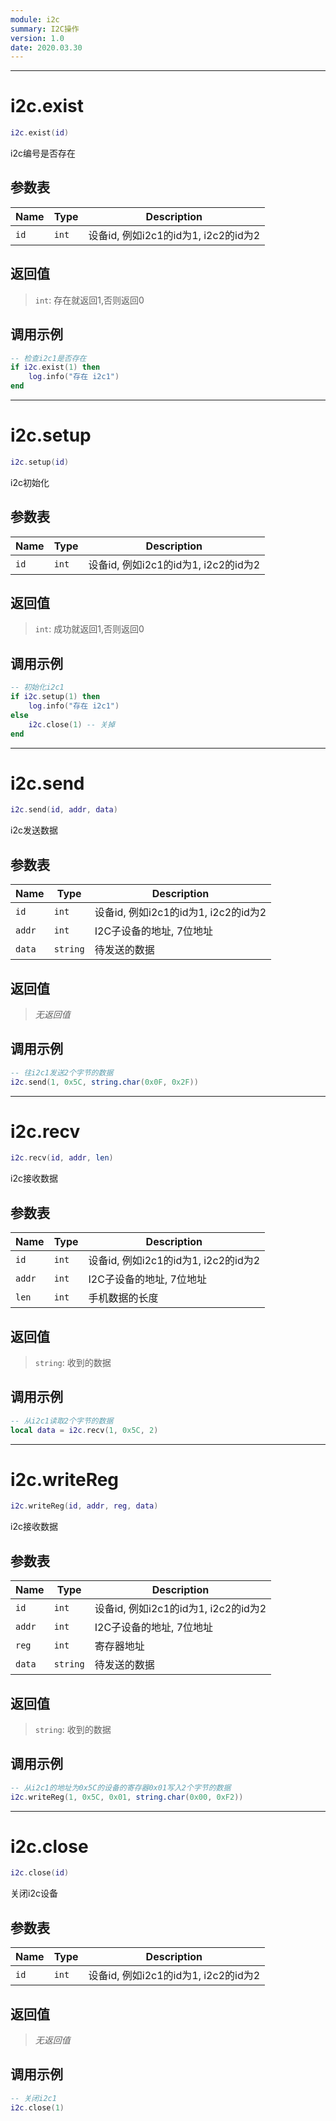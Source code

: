 ```yaml
---
module: i2c
summary: I2C操作
version: 1.0
date: 2020.03.30
---
```


--------------------------------------------------
# i2c.exist

```lua
i2c.exist(id)
```

i2c编号是否存在

## 参数表

Name | Type | Description
-----|------|--------------
`id`|`int`| 设备id, 例如i2c1的id为1, i2c2的id为2

## 返回值

> `int`: 存在就返回1,否则返回0

## 调用示例

```lua
-- 检查i2c1是否存在
if i2c.exist(1) then
    log.info("存在 i2c1")
end
```


--------------------------------------------------
# i2c.setup

```lua
i2c.setup(id)
```

i2c初始化

## 参数表

Name | Type | Description
-----|------|--------------
`id`|`int`| 设备id, 例如i2c1的id为1, i2c2的id为2

## 返回值

> `int`: 成功就返回1,否则返回0

## 调用示例

```lua
-- 初始化i2c1
if i2c.setup(1) then
    log.info("存在 i2c1")
else
    i2c.close(1) -- 关掉
end
```


--------------------------------------------------
# i2c.send

```lua
i2c.send(id, addr, data)
```

i2c发送数据

## 参数表

Name | Type | Description
-----|------|--------------
`id`|`int`| 设备id, 例如i2c1的id为1, i2c2的id为2
`addr`|`int`| I2C子设备的地址, 7位地址
`data`|`string`| 待发送的数据

## 返回值

> *无返回值*

## 调用示例

```lua
-- 往i2c1发送2个字节的数据
i2c.send(1, 0x5C, string.char(0x0F, 0x2F))
```


--------------------------------------------------
# i2c.recv

```lua
i2c.recv(id, addr, len)
```

i2c接收数据

## 参数表

Name | Type | Description
-----|------|--------------
`id`|`int`| 设备id, 例如i2c1的id为1, i2c2的id为2
`addr`|`int`| I2C子设备的地址, 7位地址
`len`|`int`| 手机数据的长度

## 返回值

> `string`: 收到的数据

## 调用示例

```lua
-- 从i2c1读取2个字节的数据
local data = i2c.recv(1, 0x5C, 2)
```


--------------------------------------------------
# i2c.writeReg

```lua
i2c.writeReg(id, addr, reg, data)
```

i2c接收数据

## 参数表

Name | Type | Description
-----|------|--------------
`id`|`int`| 设备id, 例如i2c1的id为1, i2c2的id为2
`addr`|`int`| I2C子设备的地址, 7位地址
`reg`|`int`| 寄存器地址
`data`|`string`| 待发送的数据

## 返回值

> `string`: 收到的数据

## 调用示例

```lua
-- 从i2c1的地址为0x5C的设备的寄存器0x01写入2个字节的数据
i2c.writeReg(1, 0x5C, 0x01, string.char(0x00, 0xF2))
```


--------------------------------------------------
# i2c.close

```lua
i2c.close(id)
```

关闭i2c设备

## 参数表

Name | Type | Description
-----|------|--------------
`id`|`int`| 设备id, 例如i2c1的id为1, i2c2的id为2

## 返回值

> *无返回值*

## 调用示例

```lua
-- 关闭i2c1
i2c.close(1)
```


